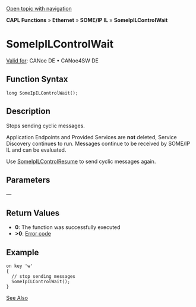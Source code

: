 [Open topic with navigation](../../../../../../CANoeDEFamily.htm#Topics/CAPLFunctions/IP/SOMEIPIL/Functions/CAPLfunctionSomeIpILControlWait.md)

**CAPL Functions** » **Ethernet** » **SOME/IP IL** » **SomeIpILControlWait**

# SomeIpILControlWait

[Valid for](../../../../Shared/FeatureAvailability.md): CANoe DE • CANoe4SW DE

## Function Syntax

```plaintext
long SomeIpILControlWait();
```

## Description

Stops sending cyclic messages.

Application Endpoints and Provided Services are **not** deleted, Service Discovery continues to run. Messages continue to be received by SOME/IP IL and can be evaluated.

Use [SomeIpILControlResume](CAPLfunctionSomeIpILControlResume.md) to send cyclic messages again.

## Parameters

—

## Return Values

- **0**: The function was successfully executed
- **>0**: [Error code](../../CAPLfunctionsSOMEIPILErrorCodes.md)

## Example

```plaintext
on key 'w'
{
  // stop sending messages
  SomeIpILControlWait();
}
```

[See Also](javascript:void(0);)

